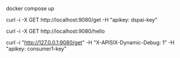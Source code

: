 docker compose up

curl -i -X GET   http://localhost:9080/get   -H "apikey: dspai-key"

curl -i -X GET   http://localhost:9080/hello

curl -i "http://127.0.0.1:9080/get" -H "X-APISIX-Dynamic-Debug: 1" -H "apikey: consumer1-key"